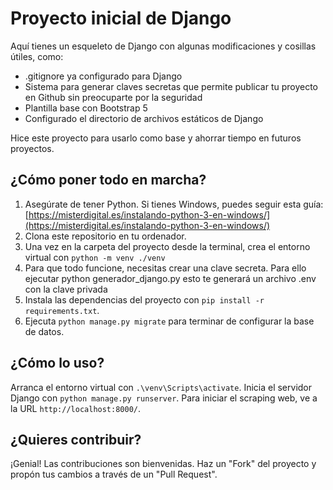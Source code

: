 # Proyecto inicial de Django

Aquí tienes un esqueleto de Django con algunas modificaciones y cosillas útiles, como:

- .gitignore ya configurado para Django
- Sistema para generar claves secretas que permite publicar tu proyecto en Github sin preocuparte por la seguridad
- Plantilla base con Bootstrap 5
- Configurado el directorio de archivos estáticos de Django

Hice este proyecto para usarlo como base y ahorrar tiempo en futuros proyectos.

## ¿Cómo poner todo en marcha?


1. Asegúrate de tener Python. Si tienes Windows, puedes seguir esta guía: [https://misterdigital.es/instalando-python-3-en-windows/](https://misterdigital.es/instalando-python-3-en-windows/)
2. Clona este repositorio en tu ordenador.
3. Una vez en la carpeta del proyecto desde la terminal, crea el entorno virtual con `python -m venv ./venv`
4. Para que todo funcione, necesitas crear una clave secreta. Para ello ejecutar python generador_django.py esto te generará un archivo .env con la clave privada
5. Instala las dependencias del proyecto con `pip install -r requirements.txt`.
6. Ejecuta `python manage.py migrate` para terminar de configurar la base de datos.

## ¿Cómo lo uso?


Arranca el entorno virtual con `.\venv\Scripts\activate`.
Inicia el servidor Django con `python manage.py runserver`.
Para iniciar el scraping web, ve a la URL `http://localhost:8000/`.

## ¿Quieres contribuir?

¡Genial! Las contribuciones son bienvenidas. Haz un "Fork" del proyecto y propón tus cambios a través de un "Pull Request".
